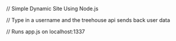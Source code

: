 // Simple Dynamic Site Using Node.js

// Type in a username and the treehouse api sends back user data

// Runs app.js on localhost:1337
